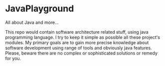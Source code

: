 # JavaPlayground
All about Java and more...

This repo would contain software architecture related stuff,
 using java programming language. I try to keep it simple as 
possible all these project's modules.
My primary goals are to gain more precise knowledge 
about software development using range of tools and
 obviously java features. 
Please, beware there are no complex or sophisticated  solutions
 or remedy for you.   
